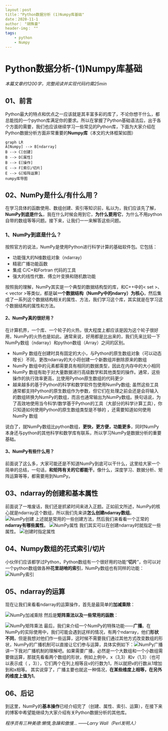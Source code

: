 ```yaml
---
layout：post
title："Python数据分析 (1)Numpy库基础"
date：2020-11-1
author： "胡殊豪"
header-img： ""
tags:
	- python
	- Numpy
---
```

# Python数据分析-(1)Numpy库基础
*本篇文章约1200字，完整阅读并实现代码约需25min*

## 01、前言

Python最大的特点和优点之一应该就是其丰富多彩的库了，不论你想干什么，都总能找的一个python库满足你的要求。所以在掌握了Python基础语法后，出于各个方面的需要，我们也应该继续学习一些常见的Python库，下面为大家介绍在Python数据分析方面非常重要的**Numpy库**（本文的大体框架如图）

```mermaid
graph LR
A[Numpy] --> B[ndarray]
B --> C[创建]
B --> D[属性]
B --> E[操作]
E --> F[索引/切片]
E --> G[矩阵运算]
numpy库导图
```
## 02、NumPy是什么/有什么用？

在学习具体的函数使用、数组创建、索引等知识前，私以为，我们应该先了解，**NumPy到底是什么**，我在什么时候会用到它，**为什么要用它**，为什么不用python自带的数组等等问题。接下来，让我们一一来解答这些问题。
### 1、NumPy到底是什么？
按照官方的说法，NumPy是使用Python进行科学计算的基础软件包。它包括：

- 功能强大的N维数组对象（ndarray）
- 精密广播功能函数
- 集成 C/C+和Fortran 代码的工具
- 强大的线性代数、傅立叶变换和随机数功能

按照我的理解，NumPy其实是一个典型的数据结构型的库，和C++中的< set >、< vector >等类似，都是**以一个数据结构（NumPy中的ndarry）为核心**，然后集成了一系列这个数据结构相关的属性、方法，我们学习这个库，其实就是在学习这个数据结构的属性和方法。
#### 2、NumPy真的很好用？
在计算机界，一个库、一个轮子的火热，很大程度上都应该是因为这个轮子很好用，NumPy的火热也是如此。通常来说，好用都是比出来的，我们先来比较一下NumPy数组（ndarray）和python数组（Array）之间的区别。
- NumPy 数组在创建时具有固定的大小，与Python的原生数组对象（可以动态增长）不同，更改ndarray的大小将创建一个新数组并删除原来的数组
- NumPy 数组中的元素都需要具有相同的数据类型，因此在内存中的大小相同
- NumPy 数组有助于对大量数据进行高级数学和其他类型的操作。通常，这些操作的执行效率更高，比使用Python原生数组的代码更少
- 越来越多的基于Python的科学和数学软件包使用NumPy数组; 虽然这些工具通常都支持Python的原生数组作为参数，但它们在处理之前会还是会将输入的数组转换为NumPy的数组，而且也通常输出为NumPy数组。换句话说，为了高效地使用当今科学/数学基于Python的工具（大部分的科学计算工具），你只知道如何使用Python的原生数组类型是不够的 ，还需要知道如何使用 NumPy 数组

说白了，就NumPy数组比python数组，**更快，更方便，功能更多**，同时NumPy本身还与python的其他科学和数学库有联系，所以学习NumPy是数据分析的重要基础。
#### 3、NumPy有些什么用？
前面说了这么多，大家可能还是不知道NumPy到底可以干什么，这里给大家一个简单的总结，一句话，**和矩阵有关的它都能干**。像什么，深度学习、数据分析、矩阵运算等等，都需要用到NumPy。

## 03、ndarray的创建和基本属性

前面说了一堆废话，我们还是抓紧时间来进入正题。正如前文所述，NumPy的核心就是ndarray这个数组，所以我们先来讲**怎么创建ndarray数组**。
![NumPy创建](..\img\2011\01\ChongAn\1.png)
上述就是常用的一些创建方法，然后我们来看看一个正常的**ndarray有哪些属性**。
![NumPy属性](..\img\2011\01\ChongAn\2.png)
我们其实可以在创建ndarray时就指定一些属性。
![创建时指定属性](..\img\2011\01\ChongAn\3.png)

## 04、Numpy数组的花式索引/切片

小伙伴们应该都学过Python，Python数组有一个很好用的功能“**切片**”，你可以对一个python数组做各种**花里胡哨的索引**，NumPy数组也有同样的功能：![NumPy索引](..\img\2011\01\ChongAn\4.png)

## 05、ndarray的运算
现在让我们来看看ndarray的运算操作，首先是最简单的**加减乘除**：

![NumPy加减乘除](..\img\2011\01\ChongAn\5.png)
然后是**矩阵乘法以及一些常用的函数**：

![NumPy矩阵乘法](..\img\2011\01\ChongAn\6.png)
最后，我们来介绍一个NumPy的特殊功能——**广播**。在NumPy的实际使用中，我们可能会遇到这样的情况，有两个ndarray，他们**形状不同**，但是我想对他们作一些运算，这时候不需要我们通过其他方式改变数组的形状，NumPy的广播机制可以直接让它们参与运算，具体实例如下：![NumPy广播](..\img\2011\01\ChongAn\7.png)
讲一下我对广播机制的理解吧。如果需要广播，必然是一个大数组和一个小数组需要做运算，那就先看看两个数组的形状，例如上例中，x（3,3）和v（1,3）（也可以表示成（ ，3）），它们两个在列上相等且v的行数为1，所以就把v的行数从1增加到和x相等。
其实说穿了，广播主要也就这一种情况，**在某些维度上相等，在另外的维度上值为1**。

## 06、后记
到这里，NumPy的**基本操作**已经介绍完了（创建、属性、索引、运算），在接下来的博客中希望能继续为大家介绍有关Python数据分析的其他库。



*程序员有三种美德:懒惰,急躁和傲慢... 		——Larry Wall（Perl发明人）*

